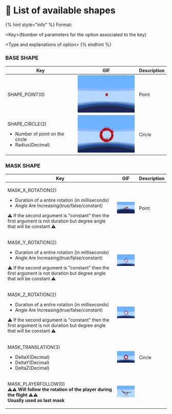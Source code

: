 # 📑 List of available shapes

{% hint style="info" %}
Format:&#x20;

\<Key>(Number of parameters for the option associated to the key)

\<Type and explanations of option>
{% endhint %}

### BASE SHAPE

| Key                                                                                           | GIF                                                       | Description |
| --------------------------------------------------------------------------------------------- | --------------------------------------------------------- | ----------- |
| SHAPE\_POINT(0)                                                                               | ![](<../.gitbook/assets/ezgif.com-gif-maker (1) (2).gif>) | Point       |
| <p>SHAPE_CIRCLE(2)</p><ul><li>Number of point on the circle</li><li>Radius(Decimal)</li></ul> | ![](<../.gitbook/assets/ezgif.com-gif-maker (1).gif>)     | Circle      |

### MASK SHAPE



| Key                                                                                                                                                                                                                                                                                 | GIF                                                       | Description |
| ----------------------------------------------------------------------------------------------------------------------------------------------------------------------------------------------------------------------------------------------------------------------------------- | --------------------------------------------------------- | ----------- |
| <p>MASK_X_ROTATION(2)</p><ul><li>Duration of a entire rotation (in milliseconds)</li><li>Angle Are Increasing(true/false/constant)</li></ul><p>⚠️ If the second argument is "constant" then the first argument is not duration but degree angle that will be constant ⚠️</p>        | ![](<../.gitbook/assets/ezgif.com-gif-maker (2) (1).gif>) | Point       |
| <p></p><p>MASK_Y_ROTATION(2)</p><ul><li>Duration of a entire rotation (in milliseconds)</li><li>Angle Are Increasing(true/false/constant)</li></ul><p>⚠️ If the second argument is "constant" then the first argument is not duration but degree angle that will be constant ⚠️</p> | ![](<../.gitbook/assets/ezgif.com-gif-maker (3).gif>)     |             |
| <p></p><p>MASK_Z_ROTATION(2)</p><ul><li>Duration of a entire rotation (in milliseconds)</li><li>Angle Are Increasing(true/false/constant)</li></ul><p>⚠️ If the second argument is "constant" then the first argument is not duration but degree angle that will be constant ⚠️</p> | ![](<../.gitbook/assets/ezgif.com-gif-maker (4).gif>)     |             |
| <p>MASK_TRANSLATION(3)</p><ul><li>DeltaX(Decimal)</li><li>DeltaY(Decimal)</li><li>DeltaZ(Decimal)</li></ul>                                                                                                                                                                         | ![](<../.gitbook/assets/ezgif.com-gif-maker (1).gif>)     | Circle      |
| <p>MASK_PLAYERFOLLOW(0)<br><strong>⚠️⚠ Will follow the rotation of the player during the flight ⚠️⚠️</strong><br><strong>Usually used as last mask</strong></p>                                                                                                                     | ![](<../.gitbook/assets/ezgif.com-gif-maker (5).gif>)     |             |
